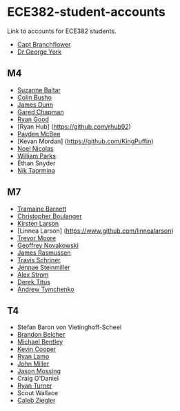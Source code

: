 ECE382-student-accounts 
=======================

Link to accounts for ECE382 students.

- [Capt Branchflower](https://www.github.com/toddbranch)
- [Dr George York](https://www.github.com/GeorgeYork)

## M4
- [Suzanne Baltar](https://www.github.com/csbaltar)
- [Colin Busho](https://www.github.com/cbusho)
- [James Dunn](https://www.github.com/James-Dunner)
- [Gared Chapman](https://github.com/garedchapman)
- [Ryan Good](https://github.com/GoodRyan)
- [Ryan Hub] (https://github.com/rhub92) 
- [Payden McBee](https://www.github.com/Payden-McBee)
- [Kevan Mordan] (https://github.com/KingPuffin)
- [Noel Nicolas](https://github.com/noelbnicolas)
- [William Parks](https://www.github.com/WilliamParks)
- Ethan Snyder
- [Nik Taormina](https://www.github.com/ntaormina)

## M7
- [Tramaine Barnett](https://github.com/lilmaine)
- [Christopher Boulanger](https://www.github.com/crboulanger)
- [Kirsten Larson](https://www.github.com/tigersrcool)
- [Linnea Larson] (https://www.github.com/linnealarson)
- [Trevor Moore](https://github.com/sleeprocking)
- [Geoffrey Novakowski](https://www.github.com/gnovakowski)
- [James Rasmussen](https://github.com/Jsrazz)
- [Travis Schriner](https://github.com/travisschriner)
- [Jennae Steinmiller](https://github.com/JennaeN)
- [Alex Strom](https://github.com/alexstrom)
- [Derek Titus](https://www.github.com/DerekTitus)
- [Andrew Tymchenko](https://github.com/AndrewTymchenko)

## T4
- Stefan Baron von Vietinghoff-Scheel
- [Brandon Belcher](https://github.com/babelcher)
- [Michael Bentley](https://github.com/micfloy)
- [Kevin Cooper](https://github.com/KevinCooper)
- [Ryan Lamo](https://github.com/ryanlamo)
- [John Miller](https://github.com/jahwnmallard)
- [Jason Mossing](https://github.com/jasonmossing15)
- Craig O'Daniel
- [Ryan Turner](https://github.com/RyanTurnbomb)
- Scout Wallace
- [Caleb Ziegler](https://github.com/czig)
